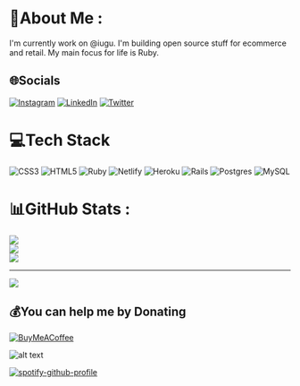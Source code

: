 # 💫About Me :
I'm currently work on @iugu.
I'm building open source stuff for ecommerce and retail.
My main focus for life is Ruby.

## 🌐Socials
[![Instagram](https://img.shields.io/badge/Instagram-%23E4405F.svg?logo=Instagram&logoColor=white)](https://instagram.com/https://www.instagram.com/matheus.puppe/) [![LinkedIn](https://img.shields.io/badge/LinkedIn-%230077B5.svg?logo=linkedin&logoColor=white)](https://linkedin.com/in/https://www.linkedin.com/in/matheus-puppe/) [![Twitter](https://img.shields.io/badge/Twitter-%231DA1F2.svg?logo=Twitter&logoColor=white)](https://twitter.com/https://twitter.com/MatPuppe1990) 

# 💻Tech Stack
![CSS3](https://img.shields.io/badge/css3-%231572B6.svg?style=for-the-badge&logo=css3&logoColor=white) ![HTML5](https://img.shields.io/badge/html5-%23E34F26.svg?style=for-the-badge&logo=html5&logoColor=white) ![Ruby](https://img.shields.io/badge/ruby-%23CC342D.svg?style=for-the-badge&logo=ruby&logoColor=white) ![Netlify](https://img.shields.io/badge/netlify-%23000000.svg?style=for-the-badge&logo=netlify&logoColor=#00C7B7) ![Heroku](https://img.shields.io/badge/heroku-%23430098.svg?style=for-the-badge&logo=heroku&logoColor=white) ![Rails](https://img.shields.io/badge/rails-%23CC0000.svg?style=for-the-badge&logo=ruby-on-rails&logoColor=white) ![Postgres](https://img.shields.io/badge/postgres-%23316192.svg?style=for-the-badge&logo=postgresql&logoColor=white) ![MySQL](https://img.shields.io/badge/mysql-%2300f.svg?style=for-the-badge&logo=mysql&logoColor=white)
# 📊GitHub Stats :
![](https://github-readme-stats.vercel.app/api?username=puppe1990&theme=radical&hide_border=false&include_all_commits=false&count_private=false)<br/>
![](https://github-readme-streak-stats.herokuapp.com/?user=puppe1990&theme=radical&hide_border=false)<br/>
![](https://github-readme-stats.vercel.app/api/top-langs/?username=puppe1990&theme=radical&hide_border=false&include_all_commits=false&count_private=false&layout=compact)

---
[![](https://visitcount.itsvg.in/api?id=puppe1990&icon=0&color=0)](https://visitcount.itsvg.in)

  ## 💰You can help me by Donating
  [![BuyMeACoffee](https://img.shields.io/badge/Buy%20Me%20a%20Coffee-ffdd00?style=for-the-badge&logo=buy-me-a-coffee&logoColor=black)](https://buymeacoffee.com/https://www.buymeacoffee.com/puppe1990) 

  <!-- Proudly created with GPRM ( https://gprm.itsvg.in ) -->
  

![alt text](https://cr-ss-service.azurewebsites.net/api/ScreenShot?widget=summary&username=puppe1990)

[![spotify-github-profile](https://spotify-github-profile.vercel.app/api/view?uid=12146075266&cover_image=true&theme=default&bar_color_cover=false)](https://github.com/kittinan/spotify-github-profile)


